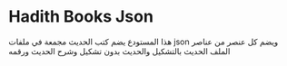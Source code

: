 # Hadith Books Json
هذا المستودع يضم كتب الحديث مجمعة في ملفات
json 
ويضم كل عنصر من عناصر الملف الحديث بالتشكيل والحديث بدون تشكيل وشرح الحديث ورقمه
